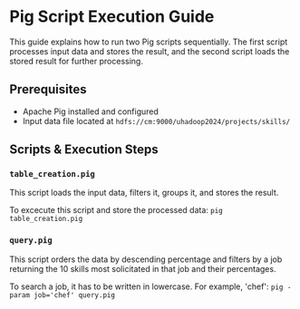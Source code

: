 # Pig Script Execution Guide

This guide explains how to run two Pig scripts sequentially. The first script processes input data and stores the result, and the second script loads the stored result for further processing.

## Prerequisites

- Apache Pig installed and configured
- Input data file located at `hdfs://cm:9000/uhadoop2024/projects/skills/`

## Scripts & Execution Steps

### `table_creation.pig`

This script loads the input data, filters it, groups it, and stores the result.

To excecute this script and store the processed data:
```pig table_creation.pig```

### `query.pig`

This script orders the data by descending percentage and filters by a job returning the 10 skills most solicitated in that job and their percentages.

To search a job, it has to be written in lowercase. For example, 'chef':
```pig -param job='chef' query.pig```


